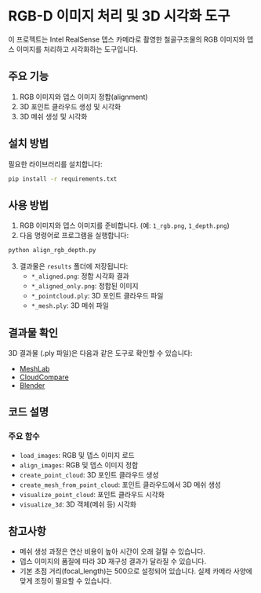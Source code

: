 # RGB-D 이미지 처리 및 3D 시각화 도구

이 프로젝트는 Intel RealSense 뎁스 카메라로 촬영한 철골구조물의 RGB 이미지와 뎁스 이미지를 처리하고 시각화하는 도구입니다.

## 주요 기능

1. RGB 이미지와 뎁스 이미지 정합(alignment)
2. 3D 포인트 클라우드 생성 및 시각화
3. 3D 메쉬 생성 및 시각화

## 설치 방법

필요한 라이브러리를 설치합니다:

```bash
pip install -r requirements.txt
```

## 사용 방법

1. RGB 이미지와 뎁스 이미지를 준비합니다. (예: `1_rgb.png`, `1_depth.png`)
2. 다음 명령어로 프로그램을 실행합니다:

```bash
python align_rgb_depth.py
```

3. 결과물은 `results` 폴더에 저장됩니다:
   - `*_aligned.png`: 정합 시각화 결과
   - `*_aligned_only.png`: 정합된 이미지
   - `*_pointcloud.ply`: 3D 포인트 클라우드 파일
   - `*_mesh.ply`: 3D 메쉬 파일

## 결과물 확인

3D 결과물 (.ply 파일)은 다음과 같은 도구로 확인할 수 있습니다:
- [MeshLab](https://www.meshlab.net/)
- [CloudCompare](https://www.danielgm.net/cc/)
- [Blender](https://www.blender.org/)

## 코드 설명

### 주요 함수

- `load_images`: RGB 및 뎁스 이미지 로드
- `align_images`: RGB 및 뎁스 이미지 정합
- `create_point_cloud`: 3D 포인트 클라우드 생성
- `create_mesh_from_point_cloud`: 포인트 클라우드에서 3D 메쉬 생성
- `visualize_point_cloud`: 포인트 클라우드 시각화
- `visualize_3d`: 3D 객체(메쉬 등) 시각화

## 참고사항

- 메쉬 생성 과정은 연산 비용이 높아 시간이 오래 걸릴 수 있습니다.
- 뎁스 이미지의 품질에 따라 3D 재구성 결과가 달라질 수 있습니다.
- 기본 초점 거리(focal_length)는 500으로 설정되어 있습니다. 실제 카메라 사양에 맞게 조정이 필요할 수 있습니다. 
